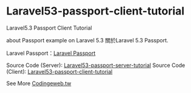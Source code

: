 # Laravel53-passport-client-tutorial
Laravel5.3 Passport Client Tutorial

about Passport example on Laravel 5.3
關於Laravel 5.3 Passport.

Laravel Passport：[Laravel Passport](https://laravel.tw/docs/5.3/passport)


Source Code (Server): [Laravel53-passport-server-tutorial](https://github.com/Maras0830/Laravel53-passport-server-tutorial)
Source Code (Client): [Laravel53-passport-client-tutorial](https://github.com/Maras0830/Laravel53-passport-client-tutorial)

See More [Codingeweb.tw](http://codingweb.tw/2016/12/23/laravel-5-3-api-%E8%AA%8D%E8%AD%89-authentication-passport/) 
